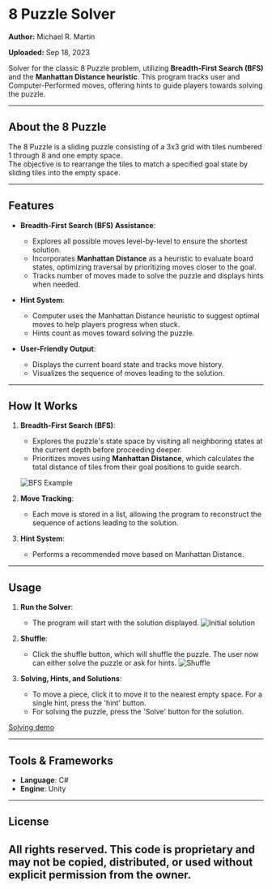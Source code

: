 # 8 Puzzle Solver
**Author:** Michael R. Martin

**Uploaded:** Sep 18, 2023

Solver for the classic 8 Puzzle problem, utilizing **Breadth-First Search (BFS)** and the **Manhattan Distance heuristic**. 
This program tracks user and Computer-Performed moves, offering hints to guide players towards solving the puzzle.

---

## About the 8 Puzzle

The 8 Puzzle is a sliding puzzle consisting of a 3x3 grid with tiles numbered 1 through 8 and one empty space.  
The objective is to rearrange the tiles to match a specified goal state by sliding tiles into the empty space.

---

## Features

- **Breadth-First Search (BFS) Assistance**:
  - Explores all possible moves level-by-level to ensure the shortest solution.
  - Incorporates **Manhattan Distance** as a heuristic to evaluate board states, optimizing traversal by prioritizing moves closer to the goal.
  - Tracks number of moves made to solve the puzzle and displays hints when needed.

- **Hint System**:
  - Computer uses the Manhattan Distance heuristic to suggest optimal moves to help players progress when stuck.
  - Hints count as moves toward solving the puzzle.

- **User-Friendly Output**:
  - Displays the current board state and tracks move history.
  - Visualizes the sequence of moves leading to the solution.

---

## How It Works

1. **Breadth-First Search (BFS)**:
   - Explores the puzzle's state space by visiting all neighboring states at the current depth before proceeding deeper.
   - Prioritizes moves using **Manhattan Distance**, which calculates the total distance of tiles from their goal positions to guide search.

   ![BFS Example](https://github.com/user-attachments/assets/83004fa6-b91a-4c84-a825-907e6f03504d)

2. **Move Tracking**:
   - Each move is stored in a list, allowing the program to reconstruct the sequence of actions leading to the solution.

3. **Hint System**:
   - Performs a recommended move based on Manhattan Distance.

---

## Usage

1. **Run the Solver**:
   - The program will start with the solution displayed.
![Initial solution](https://github.com/user-attachments/assets/38094e33-a6b1-44aa-b650-419385e2f688)
   
2. **Shuffle**:
   - Click the shuffle button, which will shuffle the puzzle. The user now can either solve the puzzle or ask for hints.
![Shuffle ](https://github.com/user-attachments/assets/532c4af3-db8e-48c3-ab7b-24e3458f5db8)

     
3. **Solving, Hints, and Solutions**:
   - To move a piece, click it to move it to the nearest empty space. For a single hint, press the 'hint' button.
   - For solving the puzzle, press the 'Solve' button for the solution.

[Solving demo](https://github.com/user-attachments/assets/54478f73-5865-4ddd-967e-0538906496ba)



---

## Tools & Frameworks

- **Language**: C#  
- **Engine**: Unity

---

## License
## All rights reserved. This code is proprietary and may not be copied, distributed, or used without explicit permission from the owner.
